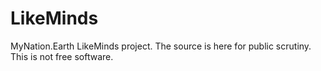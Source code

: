 # LikeMinds
MyNation.Earth LikeMinds project. The source is here for public scrutiny. This is not free software.
